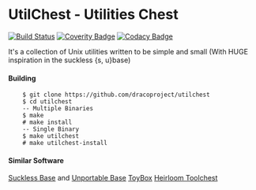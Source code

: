 # UtilChest - Utilities Chest

[![Build Status](https://api.travis-ci.org/dracoproject/utilchest.svg?branch=master)](https://travis-ci.org/dracoproject/utilchest)
[![Coverity Badge](https://scan.coverity.com/projects/12911/badge.svg)](https://scan.coverity.com/projects/dracoproject-utilchest)
[![Codacy Badge](https://api.codacy.com/project/badge/Grade/0aedf3fa498a436584eaea9b425d7db3)](https://www.codacy.com/app/Katsuke00/utilchest?utm_source=github.com&amp;utm_medium=referral&amp;utm_content=dracoproject/utilchest&amp;utm_campaign=Badge_Grade)

It's a collection of Unix utilities written to be simple and small
(With HUGE inspiration in the suckless {s, u}base)

#### Building
```
	$ git clone https://github.com/dracoproject/utilchest
	$ cd utilchest
	-- Multiple Binaries
	$ make
	# make install
	-- Single Binary
	$ make utilchest
	# make utilchest-install
```

#### Similar Software
[Suckless Base](http://core.suckless.org/sbase) and [Unportable Base](http://core.suckless.org/ubase)
[ToyBox](http://landley.net/toybox/about.html)
[Heirloom Toolchest](http://heirloom.sourceforge.net/tools.html)